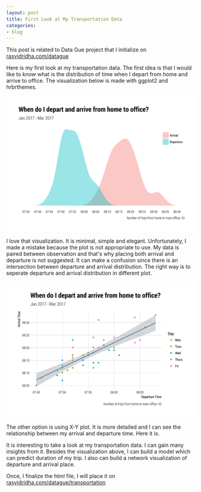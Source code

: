 ```yaml
---
layout: post
title: First Look at My Transportation Data
categories:
- blog
---
```


This post is related to Data Gue project that I initialize on [rasyidridha.com/datague](http://rasyidridha.com/datague)

Here is my first look at my transportation data. The first idea is that I would like to know what is the distribution of time when I depart from home and arrive to office. The visualization below is made with ggplot2 and hrbrthemes. 

![First plot](/_images/dep-arr-1.png)

I love that visualization. It is minimal, simple and elegant. Unfortunately, I made a mistake because the plot is not appropriate to use. My data is paired between observation and that's why placing both arrival and departure is not suggested. It can make a confusion since there is an intersection between departure and arrival distribution. The right way is to seperate departure and arrival distribution in different plot.

![Second plot](/_images/dep-arr-2-1.png)

The other option is using X-Y plot. It is more detailed and I can see the relationship between my arrival and departure time. Here it is.

It is interesting to take a look at my transportation data. I can gain many insights from it. Besides the visualization above, I can build a model which can predict duration of my trip. I also can build a network visualization of departure and arrival place.

Once, I finalize the html file, I will place it on [rasyidridha.com/datague/transportation](http://rasyidridha.com/datague/transportation)








